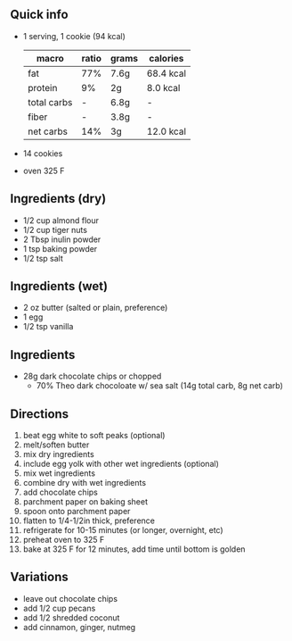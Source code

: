 
## Quick info
- 1 serving, 1 cookie (94 kcal)

    | macro | ratio | grams | calories |
    | ---  | --- | --- | --- |
    | fat | 77% | 7.6g | 68.4 kcal |
    | protein | 9% | 2g | 8.0 kcal |
    | total carbs | - | 6.8g | - |
    | fiber | - | 3.8g | - |
    | net carbs | 14% | 3g | 12.0 kcal |
- 14 cookies
- oven 325 F

## Ingredients (dry)
- 1/2 cup almond flour
- 1/2 cup tiger nuts
- 2 Tbsp inulin powder
- 1 tsp baking powder
- 1/2 tsp salt

## Ingredients (wet)
- 2 oz butter (salted or plain, preference)
- 1 egg
- 1/2 tsp vanilla

## Ingredients
- 28g dark chocolate chips or chopped
   - 70% Theo dark chocoloate w/ sea salt (14g total carb, 8g net carb)

## Directions
1. beat egg white to soft peaks (optional)
1. melt/soften butter
1. mix dry ingredients
1. include egg yolk with other wet ingredients (optional)
1. mix wet ingredients
1. combine dry with wet ingredients
1. add chocolate chips
1. parchment paper on baking sheet
1. spoon onto parchment paper
1. flatten to 1/4-1/2in thick, preference
1. refrigerate for 10-15 minutes (or longer, overnight, etc)
1. preheat oven to 325 F
1. bake at 325 F for 12 minutes, add time until bottom is golden

## Variations
- leave out chocolate chips
- add 1/2 cup pecans
- add 1/2 shredded coconut
- add cinnamon, ginger, nutmeg
